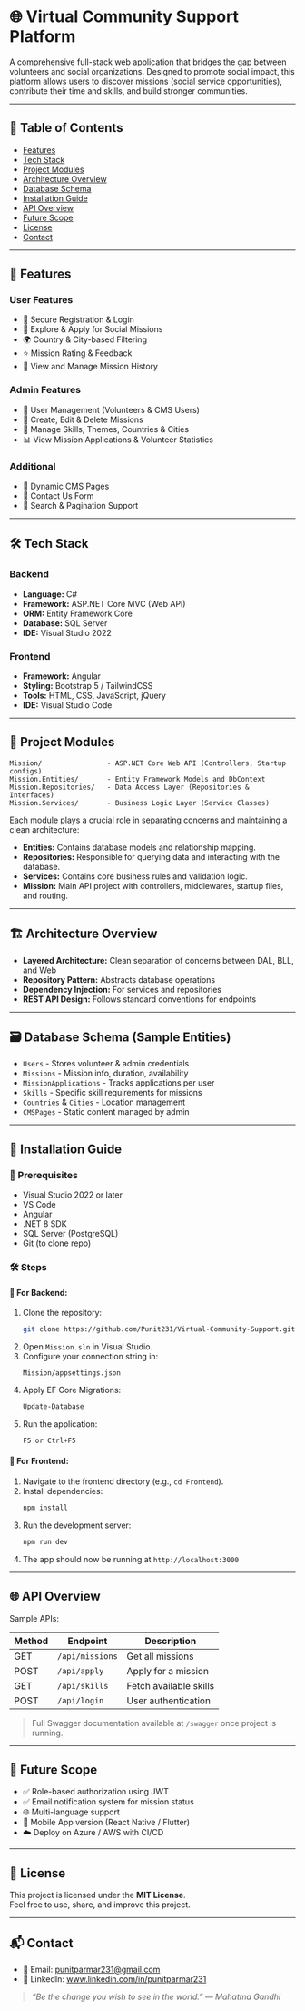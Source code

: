 
# 🌐 Virtual Community Support Platform

A comprehensive full-stack web application that bridges the gap between volunteers and social organizations. Designed to promote social impact, this platform allows users to discover missions (social service opportunities), contribute their time and skills, and build stronger communities.

---

## 📌 Table of Contents

- [Features](#-features)
- [Tech Stack](#-tech-stack)
- [Project Modules](#-project-modules)
- [Architecture Overview](#-architecture-overview)
- [Database Schema](#-database-schema)
- [Installation Guide](#-installation-guide)
- [API Overview](#-api-overview)
- [Future Scope](#-future-scope)
- [License](#-license)
- [Contact](#-contact)

---

## 🚀 Features

### User Features
- 🔐 Secure Registration & Login
- 🎯 Explore & Apply for Social Missions
- 🌍 Country & City-based Filtering
- ⭐ Mission Rating & Feedback
- 📅 View and Manage Mission History

### Admin Features
- 👤 User Management (Volunteers & CMS Users)
- 📌 Create, Edit & Delete Missions
- 🧠 Manage Skills, Themes, Countries & Cities
- 📊 View Mission Applications & Volunteer Statistics

### Additional
- 📄 Dynamic CMS Pages
- 📨 Contact Us Form
- 🔎 Search & Pagination Support

---

## 🛠️ Tech Stack

### Backend
- **Language:** C#
- **Framework:** ASP.NET Core MVC (Web API)
- **ORM:** Entity Framework Core
- **Database:** SQL Server
- **IDE:** Visual Studio 2022

### Frontend
- **Framework:** Angular
- **Styling:** Bootstrap 5 / TailwindCSS
- **Tools:** HTML, CSS, JavaScript, jQuery
- **IDE:** Visual Studio Code

---

## 🧱 Project Modules

```plaintext
Mission/                - ASP.NET Core Web API (Controllers, Startup configs)
Mission.Entities/       - Entity Framework Models and DbContext
Mission.Repositories/   - Data Access Layer (Repositories & Interfaces)
Mission.Services/       - Business Logic Layer (Service Classes)
```

Each module plays a crucial role in separating concerns and maintaining a clean architecture:
- **Entities:** Contains database models and relationship mapping.
- **Repositories:** Responsible for querying data and interacting with the database.
- **Services:** Contains core business rules and validation logic.
- **Mission:** Main API project with controllers, middlewares, startup files, and routing.

---

## 🏗️ Architecture Overview

- **Layered Architecture:** Clean separation of concerns between DAL, BLL, and Web
- **Repository Pattern:** Abstracts database operations
- **Dependency Injection:** For services and repositories
- **REST API Design:** Follows standard conventions for endpoints

---

## 🗃️ Database Schema (Sample Entities)

- `Users` - Stores volunteer & admin credentials
- `Missions` - Mission info, duration, availability
- `MissionApplications` - Tracks applications per user
- `Skills` - Specific skill requirements for missions
- `Countries` & `Cities` - Location management
- `CMSPages` - Static content managed by admin

---

## 🧪 Installation Guide

### 🔧 Prerequisites

- Visual Studio 2022 or later
- VS Code
- Angular
- .NET 8 SDK
- SQL Server (PostgreSQL)
- Git (to clone repo)

### 🛠️ Steps

#### 🔷 For Backend:
1. Clone the repository:
   ```bash
   git clone https://github.com/Punit231/Virtual-Community-Support.git
   ```
2. Open `Mission.sln` in Visual Studio.
3. Configure your connection string in:
   ```
   Mission/appsettings.json
   ```
4. Apply EF Core Migrations:
   ```bash
   Update-Database
   ```
5. Run the application:
   ```bash
   F5 or Ctrl+F5
   ```

#### 🔷 For Frontend:
1. Navigate to the frontend directory (e.g., `cd Frontend`).
2. Install dependencies:
   ```bash
   npm install
   ```
3. Run the development server:
   ```bash
   npm run dev
   ```
4. The app should now be running at `http://localhost:3000`

---

## 🌐 API Overview

Sample APIs:

| Method | Endpoint 	   | Description            |
|--------|-----------------|------------------------|
| GET    | `/api/missions` | Get all missions       |
| POST   | `/api/apply`    | Apply for a mission    |
| GET    | `/api/skills`   | Fetch available skills |
| POST   | `/api/login`    | User authentication    |

> Full Swagger documentation available at `/swagger` once project is running.

---

## 🔮 Future Scope

- ✅ Role-based authorization using JWT
- ✅ Email notification system for mission status
- 🌐 Multi-language support
- 📱 Mobile App version (React Native / Flutter)
- ☁️ Deploy on Azure / AWS with CI/CD

---

## 📄 License

This project is licensed under the **MIT License**.  
Feel free to use, share, and improve this project.

---

## 📬 Contact

- 📧 Email: punitparmar231@gmail.com
- 🔗 LinkedIn: www.linkedin.com/in/punitparmar231

> _“Be the change you wish to see in the world.” — Mahatma Gandhi_
